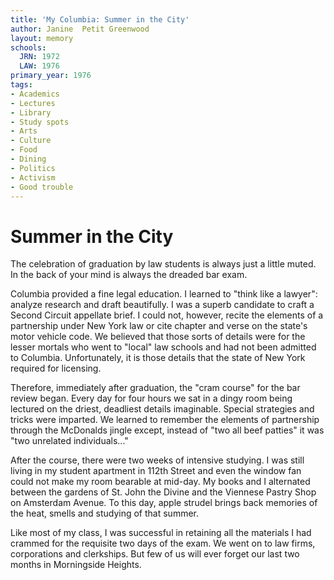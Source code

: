 ```yaml
---
title: 'My Columbia: Summer in the City'
author: Janine  Petit Greenwood
layout: memory
schools:
  JRN: 1972
  LAW: 1976
primary_year: 1976
tags:
- Academics
- Lectures
- Library
- Study spots
- Arts
- Culture
- Food
- Dining
- Politics
- Activism
- Good trouble
---
```

# Summer in the City

The celebration of graduation by law students is always just a little muted.  In the back of your mind is always the dreaded bar exam.

Columbia provided a fine legal education.  I learned to "think like a lawyer": analyze research and draft beautifully.  I was a superb candidate to craft a Second Circuit appellate brief. I could not, however, recite the elements of a partnership under New York law or cite chapter and verse on the state's motor vehicle code.  We believed that those sorts of details were for the lesser mortals who went to "local" law schools and had not been admitted to Columbia.  Unfortunately, it is those details that the state of New York required for licensing.

Therefore, immediately after graduation, the "cram course" for the bar review began.  Every day for four hours we sat in a dingy room being lectured on the driest, deadliest details imaginable.  Special strategies and tricks were imparted.  We learned to remember the elements of partnership through the McDonalds jingle except, instead of "two all beef patties" it was "two unrelated individuals..."

After the course, there were two weeks of intensive studying.  I was still living in my student apartment in 112th Street and even the window fan could not make my room bearable at mid-day.  My books and I alternated between the gardens of St. John the Divine and the Viennese Pastry Shop on Amsterdam Avenue.  To this day, apple strudel brings back memories of the heat, smells and studying of that summer.

Like most of my class, I was successful in retaining all the materials I had crammed for the requisite two days of the exam.  We went on to law firms, corporations and clerkships. But few of us will ever forget our last two months in Morningside Heights.
